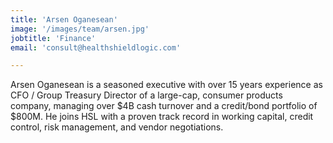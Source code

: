```yaml
---
title: 'Arsen Oganesean'
image: '/images/team/arsen.jpg'
jobtitle: 'Finance'
email: 'consult@healthshieldlogic.com'

---
```


Arsen Oganesean is a seasoned executive with over 15 years experience as CFO / Group Treasury
Director of a large-cap, consumer products company, managing over $4B cash turnover and a
credit/bond portfolio of $800M. He joins HSL with a proven track record in working capital,
credit control, risk management, and vendor negotiations.
